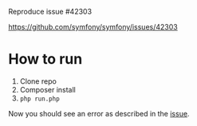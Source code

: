 Reproduce issue #42303

https://github.com/symfony/symfony/issues/42303

# How to run

1. Clone repo
2. Composer install
3. `php run.php`

Now you should see an error as described in the [issue](https://github.com/symfony/symfony/issues/42303).

